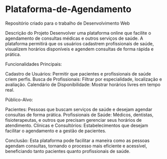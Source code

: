 # Plataforma-de-Agendamento
Repositório criado para o trabalho de Desenvolvimento Web

Descrição do Projeto
Desenvolver uma plataforma online que facilite o agendamento de consultas médicas e outros serviços de saúde. A plataforma permitirá que os usuários cadastrem profissionais de saúde, visualizem horários disponíveis e agendem consultas de forma rápida e prática.

Funcionalidades Principais:

Cadastro de Usuários: Permitir que pacientes e profissionais de saúde criem perfis.
Busca de Profissionais: Filtrar por especialidade, localização e avaliação.
Calendário de Disponibilidade: Mostrar horários livres em tempo real.



Público-Alvo:

Pacientes: Pessoas que buscam serviços de saúde e desejam agendar consultas de forma prática.
Profissionais de Saúde: Médicos, dentistas, fisioterapeutas, e outros que precisam gerenciar seus horários de atendimento.
Clínicas e Consultórios: Estabelecimentos que desejam facilitar o agendamento e a gestão de pacientes.

Conclusão:
Esta plataforma pode facilitar a maneira como as pessoas agendam consultas, tornando o processo mais eficiente e acessível, beneficiando tanto pacientes quanto profissionais de saúde.
